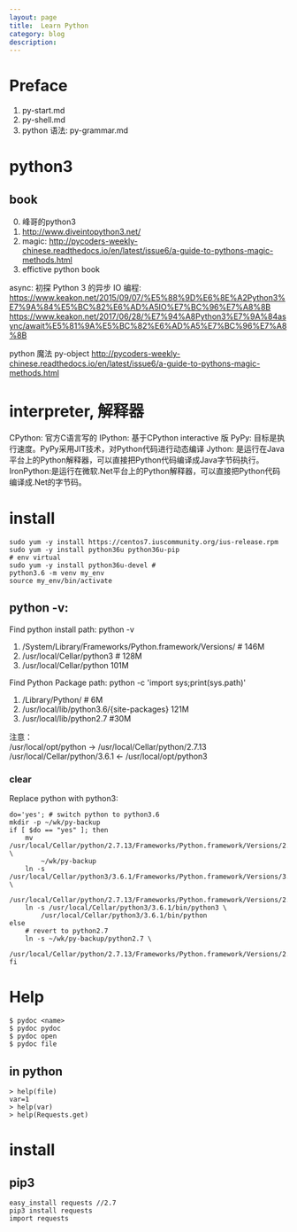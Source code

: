 ```yaml
---
layout: page
title:	Learn Python
category: blog
description:
---
```

# Preface
1. py-start.md
2. py-shell.md
1. python 语法: py-grammar.md

# python3

## book
0. 峰哥的python3
1. http://www.diveintopython3.net/
1. magic: http://pycoders-weekly-chinese.readthedocs.io/en/latest/issue6/a-guide-to-pythons-magic-methods.html
2. effictive python book

async:
初探 Python 3 的异步 IO 编程:
https://www.keakon.net/2015/09/07/%E5%88%9D%E6%8E%A2Python3%E7%9A%84%E5%BC%82%E6%AD%A5IO%E7%BC%96%E7%A8%8B
https://www.keakon.net/2017/06/28/%E7%94%A8Python3%E7%9A%84async/await%E5%81%9A%E5%BC%82%E6%AD%A5%E7%BC%96%E7%A8%8B

python 魔法 py-object
http://pycoders-weekly-chinese.readthedocs.io/en/latest/issue6/a-guide-to-pythons-magic-methods.html

# interpreter, 解释器
CPython: 官方C语言写的
IPython: 基于CPython interactive 版
PyPy: 目标是执行速度。PyPy采用JIT技术，对Python代码进行动态编译
Jython: 是运行在Java平台上的Python解释器，可以直接把Python代码编译成Java字节码执行。
IronPython:是运行在微软.Net平台上的Python解释器，可以直接把Python代码编译成.Net的字节码。

# install
```
sudo yum -y install https://centos7.iuscommunity.org/ius-release.rpm
sudo yum -y install python36u python36u-pip
# env virtual
sudo yum -y install python36u-devel # 
python3.6 -m venv my_env
source my_env/bin/activate
```
## python -v:
Find python install path: python -v
1. /System/Library/Frameworks/Python.framework/Versions/ # 146M
2. /usr/local/Cellar/python3 # 128M
3. /usr/local/Cellar/python 101M

Find Python Package path: python -c 'import sys;print(sys.path)'
1. /Library/Python/ # 6M
1. /usr/local/lib/python3.6/{site-packages} 121M
1. /usr/local/lib/python2.7 #30M

注意：\
/usr/local/opt/python -> /usr/local/Cellar/python/2.7.13
/usr/local/Cellar/python/3.6.1 <- /usr/local/opt/python3

### clear

Replace python with python3:
```
do='yes'; # switch python to python3.6
mkdir -p ~/wk/py-backup
if [ $do == "yes" ]; then 
    mv /usr/local/Cellar/python/2.7.13/Frameworks/Python.framework/Versions/2.7/bin/python2.7 \
        ~/wk/py-backup
    ln -s /usr/local/Cellar/python3/3.6.1/Frameworks/Python.framework/Versions/3.6/bin/python3.6 \
        /usr/local/Cellar/python/2.7.13/Frameworks/Python.framework/Versions/2.7/bin/python2.7
    ln -s /usr/local/Cellar/python3/3.6.1/bin/python3 \
        /usr/local/Cellar/python3/3.6.1/bin/python
else
    # revert to python2.7
    ln -s ~/wk/py-backup/python2.7 \
        /usr/local/Cellar/python/2.7.13/Frameworks/Python.framework/Versions/2.7/bin/python2.7
fi
```

# Help

	$ pydoc <name>
	$ pydoc pydoc
	$ pydoc open
	$ pydoc file

## in python

	> help(file)
	var=1
	> help(var)
	> help(Requests.get)

# install

## pip3

	easy_install requests //2.7
	pip3 install requests
	import requests


